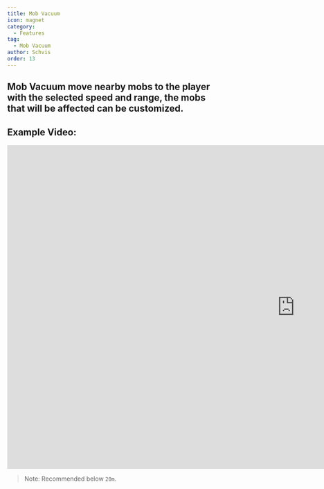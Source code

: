 ```yaml
---
title: Mob Vacuum
icon: magnet
category:
  - Features
tag:
  - Mob Vacuum
author: Schvis
order: 13
---
```


## Mob Vacuum move nearby mobs to the player with the selected speed and range, the mobs that will be affected can be customized.

## Example Video:

<div class="iframe-container"><iframe width="1328" height="747" src="https://www.youtube.com/embed/KNzVgG_V10I?list=PL5eI1Tb64p56g27qfYk7VuFTz4FK6YrKa" title="Korepi - Mob Vacuum" frameborder="0" allow="accelerometer; autoplay; clipboard-write; encrypted-media; gyroscope; picture-in-picture; web-share" referrerpolicy="strict-origin-when-cross-origin" allowfullscreen></iframe></div>

> Note: Recommended below `20m`.
